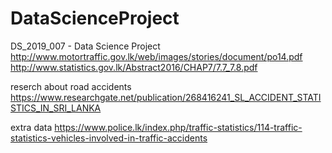 # DataScienceProject
DS_2019_007 - Data Science Project 
http://www.motortraffic.gov.lk/web/images/stories/document/po14.pdf
http://www.statistics.gov.lk/Abstract2016/CHAP7/7.7_7.8.pdf


reserch about road accidents
https://www.researchgate.net/publication/268416241_SL_ACCIDENT_STATISTICS_IN_SRI_LANKA


extra data 
https://www.police.lk/index.php/traffic-statistics/114-traffic-statistics-vehicles-involved-in-traffic-accidents
